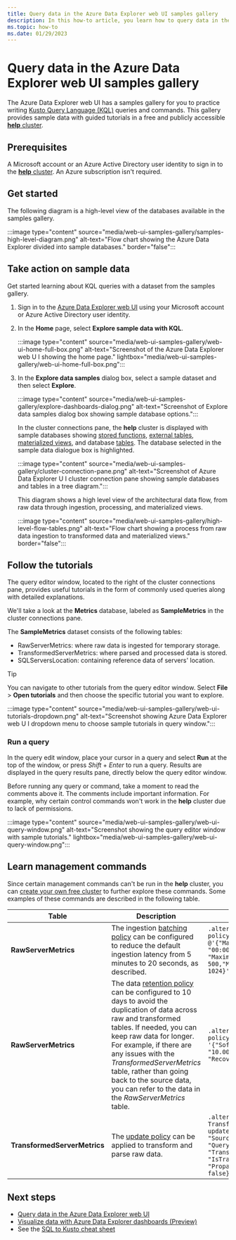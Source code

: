 ```yaml
---
title: Query data in the Azure Data Explorer web UI samples gallery
description: In this how-to article, you learn how to query data in the samples gallery in the Azure Data Explorer web UI.
ms.topic: how-to
ms.date: 01/29/2023
---
```

# Query data in the Azure Data Explorer web UI samples gallery

The Azure Data Explorer web UI has a samples gallery for you to practice writing [Kusto Query Language (KQL)](kusto/query/index.md) queries and commands. This gallery provides sample data with guided tutorials in a free and publicly accessible [**help** cluster](https://dataexplorer.azure.com/clusters/help).

## Prerequisites

A Microsoft account or an Azure Active Directory user identity to sign in to the [**help** cluster](https://dataexplorer.azure.com/clusters/help). An Azure subscription isn't required.

## Get started

The following diagram is a high-level view of the databases available in the samples gallery.

:::image type="content" source="media/web-ui-samples-gallery/samples-high-level-diagram.png" alt-text="Flow chart showing the Azure Data Explorer divided into sample databases." border="false":::

## Take action on sample data

Get started learning about KQL queries with a dataset from the samples gallery.

1. Sign in to the [Azure Data Explorer web UI](https://dataexplorer.azure.com/home) using your Microsoft account or Azure Active Directory user identity.

1. In the **Home** page, select **Explore sample data with KQL**.

    :::image type="content" source="media/web-ui-samples-gallery/web-ui-home-full-box.png" alt-text="Screenshot of the Azure Data Explorer web U I showing the home page." lightbox="media/web-ui-samples-gallery/web-ui-home-full-box.png":::

1. In the **Explore data samples** dialog box, select a sample dataset and then select **Explore**.

    :::image type="content" source="media/web-ui-samples-gallery/explore-dashboards-dialog.png" alt-text="Screenshot of Explore data samples dialog box showing sample database options.":::

    In the cluster connections pane, the **help** cluster is displayed with sample databases showing [stored functions](kusto/query/schema-entities/stored-functions.md), [external tables](kusto/query/schema-entities/externaltables.md), [materialized views](kusto/management/materialized-views/materialized-view-overview.md), and database [tables](kusto/query/schema-entities/tables.md). The database selected in the sample data dialogue box is highlighted.

    :::image type="content" source="media/web-ui-samples-gallery/cluster-connection-pane.png" alt-text="Screenshot of Azure Data Explorer U I cluster connection pane showing sample databases and tables in a tree diagram.":::

    This diagram shows a high level view of the architectural data flow, from raw data through ingestion, processing, and materialized views.

    :::image type="content" source="media/web-ui-samples-gallery/high-level-flow-tables.png" alt-text="Flow chart showing a process from raw data ingestion to transformed data and materialized views." border="false":::

## Follow the tutorials

The query editor window, located to the right of the cluster connections pane, provides useful tutorials in the form of commonly used queries along with detailed explanations.

We'll take a look at the **Metrics** database, labeled as **SampleMetrics** in the cluster connections pane.

The **SampleMetrics** dataset consists of the following tables:

* RawServerMetrics: where raw data is ingested for temporary storage.
* TransformedServerMetrics: where parsed and processed data is stored.
* SQLServersLocation: containing reference data of servers' location.

> [!TIP]
> You can navigate to other tutorials from the query editor window. Select **File** > **Open tutorials** and then choose the specific tutorial you want to explore.
>
> :::image type="content" source="media/web-ui-samples-gallery/web-ui-tutorials-dropdown.png" alt-text="Screenshot showing Azure Data Explorer web U I dropdown menu to choose sample tutorials in query window.":::

### Run a query

In the query edit window, place your cursor in a query and select **Run** at the top of the window, or press *Shift* + *Enter* to run a query. Results are displayed in the query results pane, directly below the query editor window.

Before running any query or command, take a moment to read the comments above it. The comments include important information. For example, why certain control commands won't work in the **help** cluster due to lack of permissions.

:::image type="content" source="media/web-ui-samples-gallery/web-ui-query-window.png" alt-text="Screenshot showing the query editor window with sample tutorials." lightbox="media/web-ui-samples-gallery/web-ui-query-window.png":::

## Learn management commands

Since certain management commands can't be run in the **help** cluster, you can [create your own free cluster](start-for-free-web-ui.md) to further explore these commands. Some examples of these commands are described in the following table.

| Table | Description | Command |
|--|--|--|
| **RawServerMetrics** | The ingestion [batching policy](kusto/management/batchingpolicy.md) can be configured to reduce the default ingestion latency from 5 minutes to 20 seconds, as described. | `.alter table RawServerMetrics policy ingestionbatching @'{"MaximumBatchingTimeSpan": "00:00:20", "MaximumNumberOfItems": 500,"MaximumRawDataSizeMB": 1024}'` |
| **RawServerMetrics** | The data [retention policy](kusto/management/retentionpolicy.md) can be configured to 10 days to avoid the duplication of data across raw and transformed tables. If needed, you can keep raw data for longer. For example, if there are any issues with the *TransformedServerMetrics* table, rather than going back to the source data, you can refer to the data in the *RawServerMetrics* table. | `.alter table RawServerMetrics policy retention '{"SoftDeletePeriod": "10.00:00:00", "Recoverability": "Enabled"}'` |
| **TransformedServerMetrics** | The [update policy](kusto/management/updatepolicy.md) can be applied to transform and parse raw data. | `.alter table TransformedServerMetrics policy update @'[{"IsEnabled": true, "Source": "RawServerMetrics", "Query": "Transform_RawServerMetrics()", "IsTransactional": true, "PropagateIngestionProperties": false}]'` |

## Next steps

* [Query data in the Azure Data Explorer web UI](web-query-data.md#run-queries)
* [Visualize data with Azure Data Explorer dashboards (Preview)](azure-data-explorer-dashboards.md)
* See the [SQL to Kusto cheat sheet](kusto/query/sqlcheatsheet.md)
